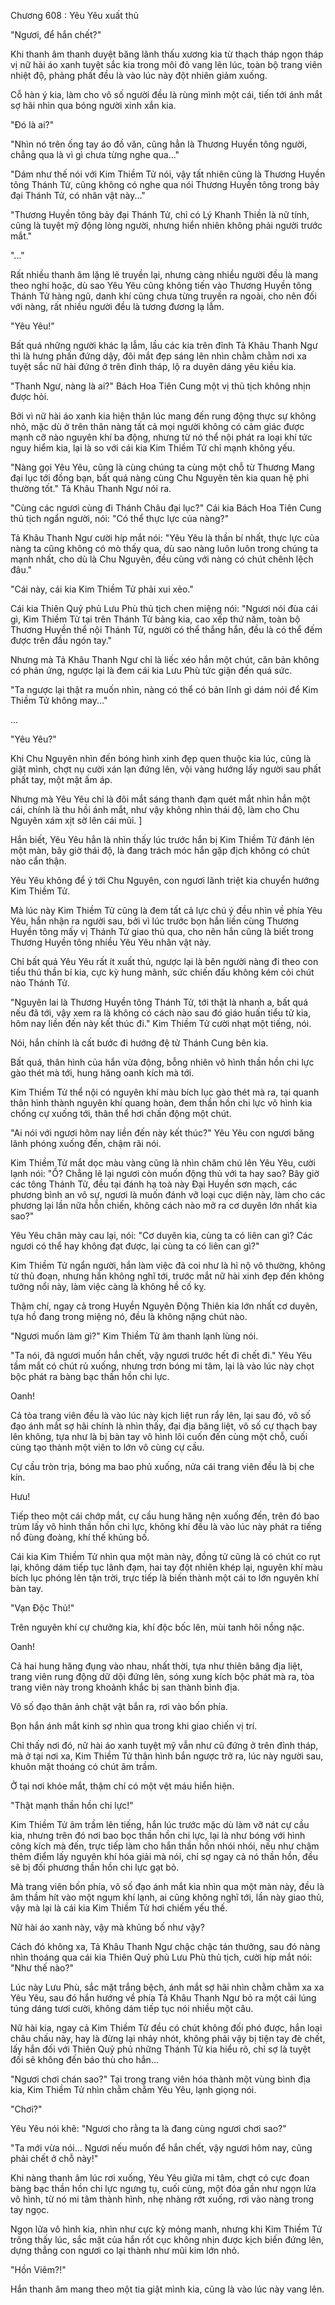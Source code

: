 




Chương 608 : Yêu Yêu xuất thủ


"Ngươi, để hắn chết?"

Khi thanh âm thanh duyệt băng lãnh thấu xương kia từ thạch tháp ngọn tháp vị nữ hài áo xanh tuyệt sắc kia trong môi đỏ vang lên lúc, toàn bộ trang viên nhiệt độ, phảng phất đều là vào lúc này đột nhiên giảm xuống.

Cỗ hàn ý kia, làm cho vô số người đều là rùng mình một cái, tiến tới ánh mắt sợ hãi nhìn qua bóng người xinh xắn kia.

"Đó là ai?"

"Nhìn nó trên ống tay áo đồ văn, cũng hẳn là Thương Huyền tông người, chẳng qua là vì gì chưa từng nghe qua..."

"Dám như thế nói với Kim Thiềm Tử nói, vậy tất nhiên cũng là Thương Huyền tông Thánh Tử, cũng không có nghe qua nói Thương Huyền tông trong bảy đại Thánh Tử, có nhân vật này..."

"Thương Huyền tông bảy đại Thánh Tử, chỉ có Lý Khanh Thiền là nữ tính, cũng là tuyệt mỹ động lòng người, nhưng hiển nhiên không phải người trước mắt."

"..."

Rất nhiều thanh âm lặng lẽ truyền lại, nhưng càng nhiều người đều là mang theo nghi hoặc, dù sao Yêu Yêu cũng không tiến vào Thương Huyền tông Thánh Tử hàng ngũ, danh khí cũng chưa từng truyền ra ngoài, cho nên đối với nàng, rất nhiều người đều là tương đương lạ lẫm.

"Yêu Yêu!"

Bất quá những người khác lạ lẫm, lầu các kia trên đỉnh Tả Khâu Thanh Ngư thì là hưng phấn đứng dậy, đôi mắt đẹp sáng lên nhìn chằm chằm nơi xa tuyệt sắc nữ hài đứng ở trên đỉnh tháp, lộ ra duyên dáng yêu kiều kia.

"Thanh Ngư, nàng là ai?" Bách Hoa Tiên Cung một vị thủ tịch không nhịn được hỏi.

Bởi vì nữ hài áo xanh kia hiện thân lúc mang đến rung động thực sự không nhỏ, mặc dù ở trên thân nàng tất cả mọi người không có cảm giác được mạnh cỡ nào nguyên khí ba động, nhưng từ nó thể nội phát ra loại khí tức nguy hiểm kia, lại là so với cái kia Kim Thiềm Tử chỉ mạnh không yếu.

"Nàng gọi Yêu Yêu, cũng là cùng chúng ta cùng một chỗ từ Thương Mang đại lục tới đồng bạn, bất quá nàng cùng Chu Nguyên tên kia quan hệ phi thường tốt." Tả Khâu Thanh Ngư nói ra.

"Cùng các ngươi cùng đi Thánh Châu đại lục?" Cái kia Bách Hoa Tiên Cung thủ tịch ngẩn người, nói: "Có thể thực lực của nàng?"

Tả Khâu Thanh Ngư cười híp mắt nói: "Yêu Yêu là thần bí nhất, thực lực của nàng ta cũng không có mò thấy qua, dù sao nàng luôn luôn trong chúng ta mạnh nhất, cho dù là Chu Nguyên, đều cùng với nàng có chút chênh lệch đâu."

"Cái này, cái kia Kim Thiềm Tử phải xui xẻo."

Cái kia Thiên Quỷ phủ Lưu Phù thủ tịch chen miệng nói: "Ngươi nói đùa cái gì, Kim Thiềm Tử tại trên Thánh Tử bảng kia, cao xếp thứ năm, toàn bộ Thương Huyền thể nội Thánh Tử, người có thể thắng hắn, đều là có thể đếm được trên đầu ngón tay."

Nhưng mà Tả Khâu Thanh Ngư chỉ là liếc xéo hắn một chút, căn bản không có phản ứng, ngược lại là đem cái kia Lưu Phù tức giận đến quá sức.

"Ta ngược lại thật ra muốn nhìn, nàng có thể có bản lĩnh gì dám nói để Kim Thiềm Tử không may..."

...

"Yêu Yêu?"

Khi Chu Nguyên nhìn đến bóng hình xinh đẹp quen thuộc kia lúc, cũng là giật mình, chợt nụ cười xán lạn đứng lên, vội vàng hướng lấy người sau phất phất tay, một mặt ấm áp.

Nhưng mà Yêu Yêu chỉ là đôi mắt sáng thanh đạm quét mắt nhìn hắn một cái, chính là thu hồi ánh mắt, như vậy không nhìn thái độ, làm cho Chu Nguyên xám xịt sờ lên cái mũi. ]

Hắn biết, Yêu Yêu hẳn là nhìn thấy lúc trước hắn bị Kim Thiềm Tử đánh lén một màn, bây giờ thái độ, là đang trách móc hắn gặp địch không có chút nào cẩn thận.

Yêu Yêu không để ý tới Chu Nguyên, con ngươi lãnh triệt kia chuyển hướng Kim Thiềm Tử.

Mà lúc này Kim Thiềm Tử cũng là đem tất cả lực chú ý đều nhìn về phía Yêu Yêu, hắn nhận ra người sau, bởi vì lúc trước bọn hắn liền cùng Thương Huyền tông mấy vị Thánh Tử giao thủ qua, cho nên hắn cũng là biết trong Thương Huyền tông nhiều Yêu Yêu nhân vật này.

Chỉ bất quá Yêu Yêu rất ít xuất thủ, ngược lại là bên người nàng đi theo con tiểu thú thần bí kia, cực kỳ hung mãnh, sức chiến đấu không kém cỏi chút nào Thánh Tử.

"Nguyên lai là Thương Huyền tông Thánh Tử, tới thật là nhanh a, bất quá nếu đã tới, vậy xem ra là không có cách nào sau đó giáo huấn tiểu tử kia, hôm nay liền đến này kết thúc đi." Kim Thiềm Tử cười nhạt một tiếng, nói.

Nói, hắn chính là cất bước đi hướng đệ tử Thánh Cung bên kia.

Bất quá, thân hình của hắn vừa động, bỗng nhiên vô hình thần hồn chi lực gào thét mà tới, hung hăng oanh kích mà tới.

Kim Thiềm Tử thể nội có nguyên khí màu bích lục gào thét mà ra, tại quanh thân hình thành nguyên khí quang hoàn, đem thần hồn chi lực vô hình kia chống cự xuống tới, thân thể hơi chấn động một chút.

"Ai nói với ngươi hôm nay liền đến này kết thúc?" Yêu Yêu con ngươi băng lãnh phóng xuống đến, chậm rãi nói.

Kim Thiềm Tử mắt dọc màu vàng cũng là nhìn chăm chú lên Yêu Yêu, cười lạnh nói: "Ồ? Chẳng lẽ lại ngươi còn muốn động thủ với ta hay sao? Bây giờ các tông Thánh Tử, đều tại đánh hạ toà này Đại Huyền sơn mạch, các phương bình an vô sự, ngươi là muốn đánh vỡ loại cục diện này, làm cho các phương lại lần nữa hỗn chiến, không cách nào mở ra cơ duyên lớn nhất kia sao?"

Yêu Yêu chân mày cau lại, nói: "Cơ duyên kia, cùng ta có liên can gì? Các ngươi có thể hay không đạt được, lại cùng ta có liên can gì?"

Kim Thiềm Tử ngẩn người, hắn làm việc đã coi như là hỉ nộ vô thường, không từ thủ đoạn, nhưng hắn không nghĩ tới, trước mắt nữ hài xinh đẹp đến không tưởng nổi này, làm việc càng là không hề cố kỵ.

Thậm chí, ngay cả trong Huyền Nguyên Động Thiên kia lớn nhất cơ duyên, tựa hồ đang trong miệng nó, đều là không nặng chút nào.

"Ngươi muốn làm gì?" Kim Thiềm Tử âm thanh lạnh lùng nói.

"Ta nói, đã ngươi muốn hắn chết, vậy ngươi trước hết đi chết đi." Yêu Yêu tầm mắt có chút rủ xuống, nhưng trơn bóng mi tâm, lại là vào lúc này chọt bộc phát ra bàng bạc thần hồn chi lực.

Oanh!

Cả tòa trang viên đều là vào lúc này kịch liệt run rẩy lên, lại sau đó, vô số đạo ánh mắt sợ hãi chính là nhìn thấy, đại địa băng liệt, vô số cự thạch bay lên không, tựa như là bị bàn tay vô hình lôi cuốn đến cùng một chỗ, cuối cùng tạo thành một viên to lớn vô cùng cự cầu.

Cự cầu tròn trịa, bóng ma bao phủ xuống, nửa cái trang viên đều là bị che kín.

Hưu!

Tiếp theo một cái chớp mắt, cự cầu hung hăng nện xuống đến, trên đó bao trùm lấy vô hình thần hồn chi lực, không khí đều là vào lúc này phát ra tiếng nổ đùng đoàng, khí thế khủng bố.

Cái kia Kim Thiềm Tử nhìn qua một màn này, đồng tử cũng là có chút co rụt lại, không dám tiếp tục lãnh đạm, hai tay đột nhiên khép lại, nguyên khí màu bích lục phóng lên tận trời, trực tiếp là biến thành một cái to lớn nguyên khí bàn tay.

"Vạn Độc Thủ!"

Trên nguyên khí cự chưởng kia, khí độc bốc lên, mùi tanh hôi nồng nặc.

Oanh!

Cả hai hung hăng đụng vào nhau, nhất thời, tựa như thiên băng địa liệt, trang viên rung động dữ dội đứng lên, sóng xung kích bộc phát mà ra, tòa trang viên này trong khoảnh khắc bị san thành bình địa.

Vô số đạo thân ảnh chật vật bắn ra, rơi vào bốn phía.

Bọn hắn ánh mắt kinh sợ nhìn qua trong khi giao chiến vị trí.

Chỉ thấy nơi đó, nữ hài áo xanh tuyệt mỹ vẫn như cũ đứng ở trên đỉnh tháp, mà ở tại nơi xa, Kim Thiềm Tử thân hình bắn ngược trở ra, lúc này người sau, khuôn mặt thoáng có chút âm trầm.

Ở tại nơi khóe mắt, thậm chí có một vệt máu hiển hiện.

"Thật mạnh thần hồn chi lực!"

Kim Thiềm Tử âm trầm lên tiếng, hắn lúc trước mặc dù làm vỡ nát cự cầu kia, nhưng trên đó nơi bao bọc thần hồn chi lực, lại là như bóng với hình công kích mà đến, trực tiếp làm cho hắn thần hồn nhói nhói, nếu như chậm thêm điểm lấy nguyên khí hóa giải mà nói, chỉ sợ ngay cả nó thần hồn, đều sẽ bị đối phương thần hồn chi lực gạt bỏ.

Mà trang viên bốn phía, vô số đạo ánh mắt kia nhìn qua một màn này, đều là âm thầm hít vào một ngụm khí lạnh, ai cũng không nghĩ tới, lần này giao thủ, vậy mà lại là cái kia Kim Thiềm Tử hơi chiếm yếu thế.

Nữ hài áo xanh này, vậy mà khủng bố như vậy?

Cách đó không xa, Tả Khâu Thanh Ngư chậc chậc tán thưởng, sau đó nàng nhìn thoáng qua cái kia Thiên Quỷ phủ Lưu Phù thủ tịch, cười híp mắt nói: "Như thế nào?"

Lúc này Lưu Phù, sắc mặt trắng bệch, ánh mắt sợ hãi nhìn chằm chằm xa xa Yêu Yêu, sau đó hắn hướng về phía Tả Khâu Thanh Ngư bỏ ra một cái lúng túng dáng tươi cười, không dám tiếp tục nói nhiều một câu.

Nữ hài kia, ngay cả Kim Thiềm Tử đều có chút không đối phó được, hắn loại châu chấu này, hay là đừng lại nhảy nhót, không phải vậy bị tiện tay đè chết, lấy hắn đối với Thiên Quỷ phủ những Thánh Tử kia hiểu rõ, chỉ sợ là tuyệt đối sẽ không đến báo thù cho hắn...

"Ngươi chơi chán sao?" Tại trong trang viên hóa thành một vùng bình địa kia, Kim Thiềm Tử nhìn chằm chằm Yêu Yêu, lạnh giọng nói.

"Chơi?"

Yêu Yêu nói khẽ: "Ngươi cho rằng ta là đang cùng ngươi chơi sao?"

"Ta mới vừa nói... Ngươi nếu muốn để hắn chết, vậy ngươi hôm nay, cũng phải chết ở chỗ này!"

Khi nàng thanh âm lúc rơi xuống, Yêu Yêu giữa mi tâm, chợt có cực đoan bàng bạc thần hồn chi lực ngưng tụ, cuối cùng, một đóa gần như ngọn lửa vô hình, từ nó mi tâm thành hình, nhẹ nhàng rớt xuống, rơi vào nàng trong tay ngọc.

Ngọn lửa vô hình kia, nhìn như cực kỳ mỏng manh, nhưng khi Kim Thiềm Tử trông thấy lúc, sắc mặt của hắn rốt cục không nhịn được kịch biến đứng lên, dựng thẳng con ngươi co lại thành như mũi kim lớn nhỏ.

"Hồn Viêm?!"

Hắn thanh âm mang theo một tia giật mình kia, cũng là vào lúc này vang lên.





